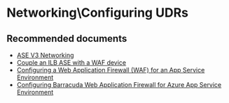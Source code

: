<properties
  pagetitle="Networking\Configuring UDRs&#xD;"
  service="microsoft.web"
  resource="hostingenvironments"
  ms.author="shrahman"
  selfhelptype="Generic"
  supporttopicids="32608430"
  resourcetags=""
  productpesids="16533"
  cloudenvironments="public,fairfax,usnat,ussec,blackforest,mooncake"
  articleid="7fb46ee4-b690-4f0c-bebc-a912c86fd6ca"
  ownershipid="Compute_AppService" />
# Networking\Configuring UDRs

## **Recommended documents**

* [ASE V3 Networking](https://docs.microsoft.com/azure/app-service/environment/networking)
* [Couple an ILB ASE with a WAF device](https://docs.microsoft.com/azure/app-service/environment/create-ilb-ase#couple-an-ilb-ase-with-a-waf-device)
* [Configuring a Web Application Firewall (WAF) for an App Service Environment](https://docs.microsoft.com/azure/app-service/environment/app-service-app-service-environment-web-application-firewall)
* [Configuring Barracuda Web Application Firewall for Azure App Service Environment](https://azure.microsoft.com/blog/configuring-barracuda-web-application-firewall-for-azure-app-service-environment/)
